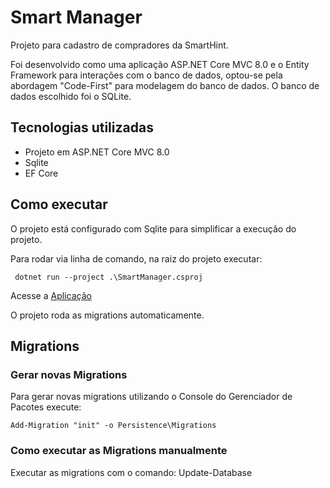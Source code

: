 # Smart Manager

Projeto para cadastro de compradores da SmartHint. 

Foi desenvolvido como uma aplicação ASP.NET Core MVC 8.0 e o Entity Framework para interações com o banco de dados, optou-se pela abordagem "Code-First" para modelagem do banco de dados. O banco de dados escolhido foi o SQLite.

## Tecnologias utilizadas

* Projeto em ASP.NET Core MVC 8.0
* Sqlite
* EF Core

## Como executar

O projeto está configurado com Sqlite para simplificar a execução do projeto.

Para rodar via linha de comando, na raiz do projeto executar:

```
 dotnet run --project .\SmartManager.csproj
```

Acesse a [Aplicação](http://localhost:5041/)

O projeto roda as migrations automaticamente.

## Migrations

### Gerar novas Migrations

Para gerar novas migrations utilizando o Console do Gerenciador de Pacotes execute:

```
Add-Migration "init" -o Persistence\Migrations
```

### Como executar as Migrations manualmente

Executar as migrations com o comando: Update-Database
